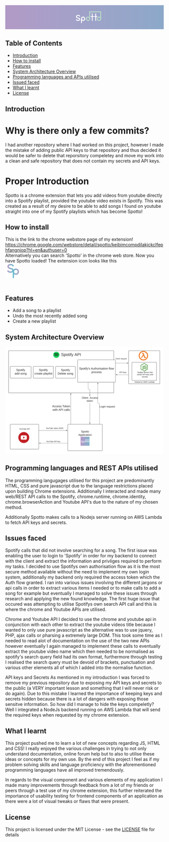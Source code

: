 <img src="Spotto_launch/Spotto/src/images/spotto_for_md.png">

## Table of Contents
- [Introduction](#introduction)
- [How to install](#how-to-install)
- [Features](#features)
- [System Architecture Overview](#system-architecture-overview)
- [Programming languages and APIs utilised](#programming-languages-and-apis-utilised)
- [Issued faced](#issues-faced)
- [What I learnt](#what-i-learnt)
- [License](#license)

<a name="introduction"></a>
## Introduction
# Why is there only a few commits?
I had another repository where I had worked on this project, however I made the mistake of adding public API keys to that repository and thus decided it would be safer to delete that reporsitory compeletey and move my work into a clean and safe repository that does not contain my secrets and API keys.

# Proper Introduction
Spotto is a chrome extension that lets you add videos from youtube directly into a Spotify playlist, provided the youtube video exists in Spotify. This was created as a result of my desire to be able to add songs I found on youtube straight into one of my Spotify playlists which has become Spotto!  

<a name="how-to-install"></a>
## How to install
This is the link to the chrome webstore page of my extension!
<br>
https://chrome.google.com/webstore/detail/spotto/keibimcompdilakjckclfephfangnjop?hl=en&authuser=0
<br>
Alternatively you can search 'Spotto' in the chrome web store.
Now you have Spotto loaded! The extension icon looks like this
<br>
<img src="Spotto_launch/Spotto/src/images/SpottoChromeIcon (2).png">
<br><br>

<a name="features"></a>
## Features
- Add a song to a playlist
- Undo the most recently added song
- Create a new playlist

<a name="system-architecture-overview"></a>
## System Architecture Overview
<img src="Spotto_launch/Spotto/src/images/SA.png">

<a name="programming-languages-and-apis-utilised"></a>
## Programming languages and REST APIs utilised
The programming langugages utilised for this project are predominantly HTML, CSS and pure javascript due to the language restrictions placed upon building Chrome extensions. Additionally I interacted and made many web/REST API calls to the Spotify, chrome.runtime, chrome.identity, chrome.browserAction and Youtube API's due to the nature of my chosen method.

Additionally Spotto makes calls to a Nodejs server running on AWS Lambda to fetch API keys and secrets.

<a name="issues-faced"></a>
## Issues faced
Spotify calls that did not involve searching for a song.
The first issue was enabling the user to login to 'Spotify' in order for my backend to connect with the client and extract the information and privliges required to perform my tasks. I decided to use Spotifys own authorisation flow as it is the most secure method available without the need to implement my own login system, additionally my backend only required the access token which the Auth flow granted. I ran into various issues involving the different jargons or api calls in order to extract various items I needed or to make calls to add a song for example but eventually I managed to solve these issues through research and applying the new found knowledge. The first huge issue that occured was attempting to utilise Spotifys own search API call and this is where the chrome and Youtube APIs are utilised. 

Chrome and Youtube API
I decided to use the chrome and youtube api in conjunction with each other to extract the youtube videos title because I wanted to only use pure javascript as the alternative was to use jquery, PHP, ajax calls or pharsing a extremely large DOM. This took some time as I needed to read alot of documentation on the use of the two new APIs however eventually I again managed to implement these calls to eventually extract the youtube video name which then needed to be normalised as spotify's search query field had its own format, furthermore through testing I realised the search query must be devoid of brackets, punctuation and various other elements all of which I added into the normalise function. 

API keys and Secrets
As mentioned in my introduction I was forced to remove my previous repository due to exposing my API keys and secrets to the public (a VERY important lesson and something that I will never risk or do again). Due to this mistake I learned the importance of keeping keys and secrets hidden because there is a lot of dangers with exposing those sensitve information. So how did I manage to hide the keys compeletly? Well I integrated a NodeJs backend running on AWS Lambda that will send the required keys when requested by my chrome extension.

<a name="what-i-learnt"></a>
## What I learnt
This project pushed me to learn a lot of new concepts regarding JS, HTML and CSS! I really enjoyed the various challenges in trying to not only understand documentation, online forum help but to also to utilise these ideas or concepts for my own use. By the end of this project I feel as if my problem solving skills and language proficiency with the aforementioned programming languages have all improved tremendously. 

In regards to the visual component and various elements of my application I made many improvements through feedback from a lot of my friends or peers through a test use of my chrome extension, this further reiterated the importance of usability testing for frontend components of an application as there were a lot of visual tweaks or flaws that were present.

<a name="license"></a>
## License
This project is licensed under the MIT License - see the [LICENSE](https://github.com/Imogi/Spotto/blob/5d613b84e0465c3cd39d8160e0eeab553309fe5b/LICENSE) file for details
